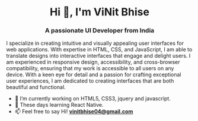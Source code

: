 <h1 align="center">Hi 👋, I'm ViNit Bhise</h1>
<h3 align="center">A passionate UI Developer from India</h3>

<p>I specialize in creating intuitive and visually appealing user interfaces for web applications. With expertise in HTML, CSS, and JavaScript, I am able to translate designs into interactive interfaces that engage and delight users. I am experienced in responsive design, accessibility, and cross-browser compatibility, ensuring that my work is accessible to all users on any device. With a keen eye for detail and a passion for crafting exceptional user experiences, I am dedicated to creating interfaces that are both beautiful and functional.</p>

- 🔭 I’m currently working on HTML5, CSS3, jquery and javascript. 
- 🌱 These days learning React Native.
- 📫 Feel free to say Hi! **vinitbhise04@gmail.com**
